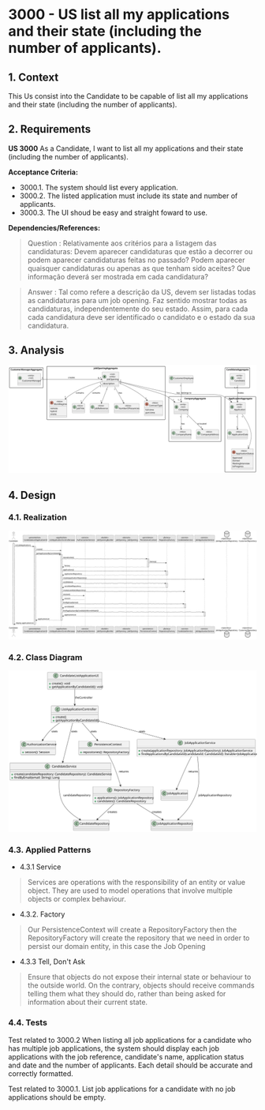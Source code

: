 # 3000 - US list all my applications and their state (including the number of applicants). #

## 1. Context

This Us consist into the Candidate to be capable of list all my applications and their state (including the number of applicants). 

## 2. Requirements

**US 3000** As a Candidate, I want to list all my applications and their state (including the number of applicants).

**Acceptance Criteria:**

- 3000.1. The system should list every application.
- 3000.2. The listed application must include its state and number of applicants.
- 3000.3. The UI shoud be easy and straight foward to use. 


**Dependencies/References:**

> Question : Relativamente aos critérios para a listagem das candidaturas: Devem aparecer candidaturas que estão a decorrer ou podem aparecer candidaturas feitas no passado? Podem aparecer quaisquer candidaturas ou apenas as que tenham sido aceites? Que informação deverá ser mostrada em cada candidatura?

> Answer : Tal como refere a descrição da US, devem ser listadas todas as candidaturas para um job opening. Faz sentido mostrar todas as candidaturas, independentemente do seu estado. Assim, para cada cada candidatura deve ser identificado o candidato e o estado da sua candidatura.

## 3. Analysis

![domain model](DM/ListApplications_DM.svg)

## 4. Design

### 4.1. Realization
![Sequence Diagram](SD/ListApplications_SD.svg)

### 4.2. Class Diagram

![a class diagram](CD/ListAppIicationsCD.svg "A Class Diagram")

### 4.3. Applied Patterns

- 4.3.1 Service
> Services are operations with the responsibility of an entity or value object. They are used to model operations that involve multiple objects or complex behaviour.

- 4.3.2. Factory
> Our PersistenceContext will create a RepositoryFactory then the RepositoryFactory will create the repository that we need in order to persist our domain entity, in this case the Job Opening

- 4.3.3 Tell, Don't Ask
> Ensure that objects do not expose their internal state or behaviour to the outside world. On the contrary, objects should receive commands telling them what they should do, rather than being asked for information about their current state.

### 4.4. Tests

Test related to 3000.2
When listing all job applications for a candidate who has multiple job applications, the system should display each job applications with the job reference, candidate's name, application status and date and the number of applicants. Each detail should be accurate and correctly formatted.

Test related to 3000.1.
List job applications for a candidate with no job applications should be empty.